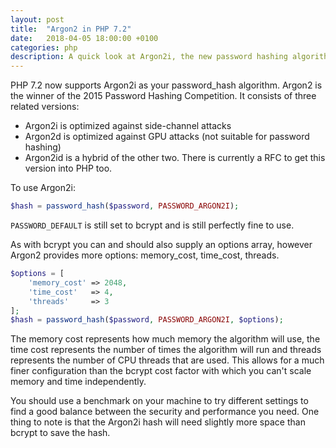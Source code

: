 ```yaml
---
layout: post
title:  "Argon2 in PHP 7.2"
date:   2018-04-05 18:00:00 +0100
categories: php
description: A quick look at Argon2i, the new password hashing algorithm in PHP 7.2.
---
```

PHP 7.2 now supports Argon2i as your password_hash algorithm. Argon2 is the winner of the 2015 Password Hashing Competition. It consists of three related versions:
- Argon2i is optimized against side-channel attacks
- Argon2d is optimized against GPU attacks (not suitable for password hashing)
- Argon2id is a hybrid of the other two. There is currently a RFC to get this version into PHP too.

To use Argon2i:

```php
$hash = password_hash($password, PASSWORD_ARGON2I);
```

`PASSWORD_DEFAULT` is still set to bcrypt and is still perfectly fine to use.

As with bcrypt you can and should also supply an options array, however Argon2 provides more options: memory_cost, time_cost, threads.

```php
$options = [
    'memory_cost' => 2048,
    'time_cost'   => 4,
    'threads'     => 3
];
$hash = password_hash($password, PASSWORD_ARGON2I, $options);
```

The memory cost represents how much memory the algorithm will use, the time cost represents the number of times the algorithm will run and threads represents the number of CPU threads that are used. This allows for a much finer configuration than the bcrypt cost factor with which you can't scale memory and time independently.

You should use a benchmark on your machine to try different settings to find a good balance between the security and performance you need. One thing to note is that the Argon2i hash will need slightly more space than bcrypt to save the hash.
